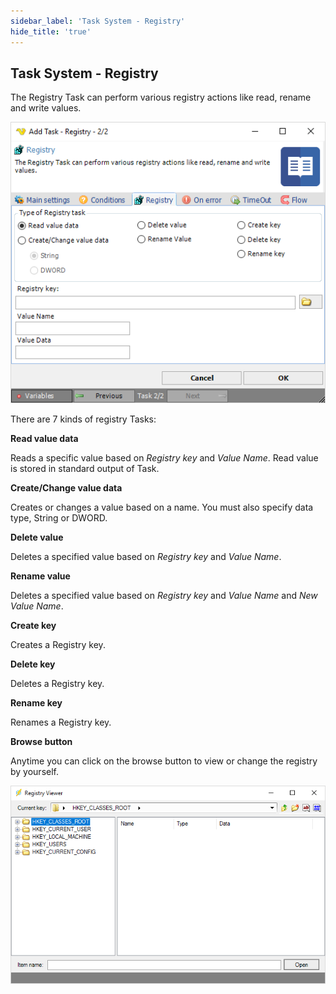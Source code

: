 ```yaml
---
sidebar_label: 'Task System - Registry'
hide_title: 'true'
---
```


## Task System - Registry

The Registry Task can perform various registry actions like read, rename and write values.

![](../../../../../static/img/tasksystemregistry.png)

There are 7 kinds of registry Tasks:
 
**Read value data**

Reads a specific value based on *Registry key* and *Value Name*. Read value is stored in standard output of Task.
 
**Create/Change value data**

Creates or changes a value based on a name. You must also specify data type, String or DWORD.
 
**Delete value**

Deletes a specified value based on *Registry key* and *Value Name*.
 
**Rename value**

Deletes a specified value based on *Registry key* and *Value Name* and *New Value Name*.
 
**Create key**

Creates a Registry key.
 
**Delete key**

Deletes a Registry key.
 
**Rename key**

Renames a Registry key.
 
**Browse button**

Anytime you can click on the browse button to view or change the registry by yourself.

![](../../../../../static/img/tasksystemregistrybrowse.png)
